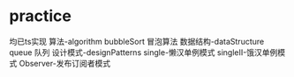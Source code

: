 # practice
均已ts实现
算法-algorithm
    bubbleSort 冒泡算法
数据结构-dataStructure
    queue 队列
设计模式-designPatterns
    single-懒汉单例模式
    singleII-饿汉单例模式
    Observer-发布订阅者模式